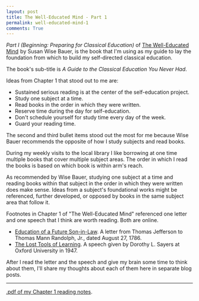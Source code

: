 ```yaml
---
layout: post
title: The Well-Educated Mind - Part 1 
permalink: well-educated-mind-1
comments: True
---
```


*Part I (Beginning: Preparing for Classical Education)* of <a href="http://www.amazon.com/gp/product/0393050947/ref=as_li_tl?ie=UTF8&camp=1789&creative=9325&creativeASIN=0393050947&linkCode=as2&tag=6767151-20&linkId=QYRGM4QQNJPX3X7U">The Well-Educated Mind</a><img src="http://ir-na.amazon-adsystem.com/e/ir?t=6767151-20&l=as2&o=1&a=0393050947" width="1" height="1" border="0" alt="" style="border:none !important; margin:0px !important;" /> by Susan Wise Bauer, is the book that I'm using as my guide to lay the foundation from which to build my self-directed classical education.

The book's sub-title is *A Guide to the Classical Education You Never Had*.

Ideas from Chapter 1 that stood out to me are:

* Sustained serious reading is at the center of the self-education project.
* Study one subject at a time.
* Read books in the order in which they were written.
* Reserve time during the day for self-education.
* Don't schedule yourself for study time every day of the week.
* Guard your reading time.

The second and third bullet items stood out the most for me because Wise Bauer recommends the opposite of how I study subjects and read books.

During my weekly visits to the local library I like borrowing at one time multiple books that cover multiple subject areas. The order in which I read the books is based on which book is within arm's reach.

As recommended by Wise Bauer, studying one subject at a time and reading books within that subject in the order in which they were written does make sense. Ideas from a subject's foundational works might be referenced, further developed, or opposed by books in the same subject area that follow it.

Footnotes in Chapter 1 of "The Well-Educated Mind" referenced one letter and one speech that I think are worth reading. Both are online.

* [Education of a Future Son-in-Law](http://www.let.rug.nl/usa/presidents/thomas-jefferson/letters-of-thomas-jefferson/jefl48.php). A letter from Thomas Jefferson to Thomas Mann Randolph, Jr., dated August 27, 1786.
* [The Lost Tools of Learning](http://www.gbt.org/text/sayers.html). A speech given by Dorothy L. Sayers at Oxford University in 1947.

After I read the letter and the speech and give my brain some time to think about them, I'll share my thoughts about each of them here in separate blog posts.

-----

[.pdf of my Chapter 1 reading notes](/pdf/well-educated-mind/18Sep2015-ch01-notes.pdf).

